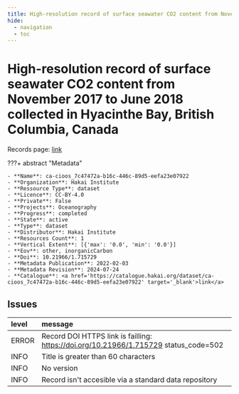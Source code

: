 ```yaml
---
title: High-resolution record of surface seawater CO2 content from November 2017 to June 2018 collected in Hyacinthe Bay, British Columbia, Canada
hide:
  - navigation
  - toc
---
```


# High-resolution record of surface seawater CO2 content from November 2017 to June 2018 collected in Hyacinthe Bay, British Columbia, Canada

Records page: <a href='https://catalogue.hakai.org/dataset/ca-cioos_7c47472a-b16c-446c-89d5-eefa23e07922' target='_blank'>link</a>

???+ abstract "Metadata"

    - **Name**: ca-cioos_7c47472a-b16c-446c-89d5-eefa23e07922 
    - **Organization**: Hakai Institute 
    - **Ressource Type**: dataset 
    - **Licence**: CC-BY-4.0 
    - **Private**: False 
    - **Projects**: Oceanography 
    - **Progress**: completed 
    - **State**: active 
    - **Type**: dataset 
    - **Distributor**: Hakai Institute 
    - **Resources Count**: 1 
    - **Vertical Extent**: [{'max': '0.0', 'min': '0.0'}] 
    - **Eov**: other, inorganicCarbon 
    - **Doi**: 10.21966/1.715729 
    - **Metadata Publication**: 2022-02-03 
    - **Metadata Revision**: 2024-07-24 
    - **Catalogue**: <a href='https://catalogue.hakai.org/dataset/ca-cioos_7c47472a-b16c-446c-89d5-eefa23e07922' target='_blank'>link</a> 

<div id='map'></div>




## Issues
| level   | message                                                                              |
|:--------|:-------------------------------------------------------------------------------------|
| ERROR   | Record DOI HTTPS link is failling: https://doi.org/10.21966/1.715729 status_code=502 |
| INFO    | Title is greater than 60 characters                                                  |
| INFO    | No version                                                                           |
| INFO    | Record isn't accesible via a standard data repository                                |


<script>
   document.addEventListener("DOMContentLoaded", function() {
    var map = L.map('map').setView([51.505, -125.09], 5);
    L.tileLayer('https://tile.openstreetmap.org/{z}/{x}/{y}.png', {
        maxZoom: 19,
        attribution: '&copy; <a href="http://www.openstreetmap.org/copyright">OpenStreetMap</a>'
    }).addTo(map);
    var geojsonFeature = {
        "type": "Feature",
        "properties": {
            "name" : "High-resolution record of surface seawater CO2 content from November 2017 to June 2018 collected in Hyacinthe Bay, British Columbia, Canada"
        },
        "geometry": {'type': 'Polygon', 'coordinates': [[[-125.22364854812619, 50.116106505752896], [-125.22126674652097, 50.116106505752896], [-125.22126674652097, 50.11770256813347], [-125.22364854812619, 50.11770256813347], [-125.22364854812619, 50.116106505752896]]]}
    }
    L.geoJSON(geojsonFeature).addTo(map);
   })
</script>